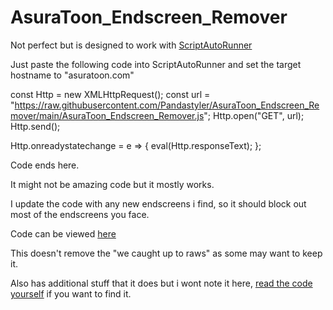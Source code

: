 # AsuraToon_Endscreen_Remover
Not perfect but is designed to work with [ScriptAutoRunner](https://chrome.google.com/webstore/detail/scriptautorunner/gpgjofmpmjjopcogjgdldidobhmjmdbm)

Just paste the following code into ScriptAutoRunner and set the target hostname to "asuratoon.com"

const Http = new XMLHttpRequest();
const url = "https://raw.githubusercontent.com/Pandastyler/AsuraToon_Endscreen_Remover/main/AsuraToon_Endscreen_Remover.js";
Http.open("GET", url);
Http.send();

Http.onreadystatechange = e => {
	eval(Http.responseText);
};

Code ends here.

It might not be amazing code but it mostly works.

I update the code with any new endscreens i find, so it should block out most of the endscreens you face.

Code can be viewed [here](https://github.com/Pandastyler/AsuraToon_Endscreen_Remover/blob/main/AsuraToon_Endscreen_Remover.js)

This doesn't remove the "we caught up to raws" as some may want to keep it.

Also has additional stuff that it does but i wont note it here, [read the code yourself](https://github.com/Pandastyler/AsuraToon_Endscreen_Remover/blob/main/AsuraToon_Endscreen_Remover.js) if you want to find it.
